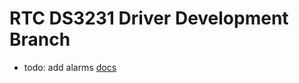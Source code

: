# RTC DS3231 Driver Development Branch 
 * todo: add alarms
 [docs](https://www.analog.com/media/en/technical-documentation/data-sheets/DS3231.pdf)
